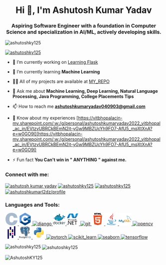 <h1 align="center">Hi 👋, I'm Ashutosh Kumar Yadav</h1>
<h3 align="center">Aspiring Software Engineer with a foundation in Computer Science and specialization in AI/ML, actively developing skills.</h3>

<p align="left"> <img src="https://komarev.com/ghpvc/?username=ashutoshky125&label=Profile%20views&color=0e75b6&style=flat" alt="ashutoshky125" /> </p>

<p align="left"> <a href="https://github.com/ryo-ma/github-profile-trophy"><img src="https://github-profile-trophy.vercel.app/?username=ashutoshky125" alt="ashutoshky125" /></a> </p>

- 🔭 I’m currently working on [Learning Flask](https://github.com/AshutoshKY125/Flask-Learn)

- 🌱 I’m currently learning **Machine Learning**

- 👨‍💻 All of my projects are available at [MY_REPO](https://github.com/AshutoshKY125)

- 💬 Ask me about **Machine Learning, Deep Learning, Natural Language Processing, Java Programming, College Placements Tips**

- 📫 How to reach me **ashutoshkumaryadav040903@gmail.com**

- 📄 Know about my experiences [https://vitbhopalacin-my.sharepoint.com/:w:/g/personal/ashutoshkumaryadav2022_vitbhopal_ac_in/EVtzvUBRCkBEmN2it-yGw9MBZUcYh9FO7-AfU5_mqXtXnA?e=w0GO9I](https://vitbhopalacin-my.sharepoint.com/:w:/g/personal/ashutoshkumaryadav2022_vitbhopal_ac_in/EVtzvUBRCkBEmN2it-yGw9MBZUcYh9FO7-AfU5_mqXtXnA?e=w0GO9I)

- ⚡ Fun fact **You Can't win in " ANYTHING " against me.**

<h3 align="left">Connect with me:</h3>
<p align="left">
<a href="https://www.linkedin.com/in/ashutosh-kumar-yadav-a74b58251" target="blank"><img align="center" src="https://raw.githubusercontent.com/rahuldkjain/github-profile-readme-generator/master/src/images/icons/Social/linked-in-alt.svg" alt="ashutosh kumar yadav" height="30" width="40" /></a>
<a href="https://kaggle.com/ashutoshky125" target="blank"><img align="center" src="https://raw.githubusercontent.com/rahuldkjain/github-profile-readme-generator/master/src/images/icons/Social/kaggle.svg" alt="ashutoshky125" height="30" width="40" /></a>
<a href="https://www.leetcode.com/ashutoshky125" target="blank"><img align="center" src="https://raw.githubusercontent.com/rahuldkjain/github-profile-readme-generator/master/src/images/icons/Social/leet-code.svg" alt="ashutoshky125" height="30" width="40" /></a>
<a href="https://auth.geeksforgeeks.org/user/ashutoshkumarl2dz/profile" target="blank"><img align="center" src="https://raw.githubusercontent.com/rahuldkjain/github-profile-readme-generator/master/src/images/icons/Social/geeks-for-geeks.svg" alt="ashutoshkumarl2dz/profile" height="30" width="40" /></a>
</p>

<h3 align="left">Languages and Tools:</h3>
<p align="left"> <a href="https://www.cprogramming.com/" target="_blank" rel="noreferrer"> <img src="https://raw.githubusercontent.com/devicons/devicon/master/icons/c/c-original.svg" alt="c" width="40" height="40"/> </a> <a href="https://www.w3schools.com/cpp/" target="_blank" rel="noreferrer"> <img src="https://raw.githubusercontent.com/devicons/devicon/master/icons/cplusplus/cplusplus-original.svg" alt="cplusplus" width="40" height="40"/> </a> <a href="https://www.djangoproject.com/" target="_blank" rel="noreferrer"> <img src="https://cdn.worldvectorlogo.com/logos/django.svg" alt="django" width="40" height="40"/> </a> <a href="https://www.docker.com/" target="_blank" rel="noreferrer"> <img src="https://raw.githubusercontent.com/devicons/devicon/master/icons/docker/docker-original-wordmark.svg" alt="docker" width="40" height="40"/> </a> <a href="https://dotnet.microsoft.com/" target="_blank" rel="noreferrer"> <img src="https://raw.githubusercontent.com/devicons/devicon/master/icons/dot-net/dot-net-original-wordmark.svg" alt="dotnet" width="40" height="40"/> </a> <a href="https://git-scm.com/" target="_blank" rel="noreferrer"> <img src="https://www.vectorlogo.zone/logos/git-scm/git-scm-icon.svg" alt="git" width="40" height="40"/> </a> <a href="https://www.w3.org/html/" target="_blank" rel="noreferrer"> <img src="https://raw.githubusercontent.com/devicons/devicon/master/icons/html5/html5-original-wordmark.svg" alt="html5" width="40" height="40"/> </a> <a href="https://www.java.com" target="_blank" rel="noreferrer"> <img src="https://raw.githubusercontent.com/devicons/devicon/master/icons/java/java-original.svg" alt="java" width="40" height="40"/> </a> <a href="https://www.mysql.com/" target="_blank" rel="noreferrer"> <img src="https://raw.githubusercontent.com/devicons/devicon/master/icons/mysql/mysql-original-wordmark.svg" alt="mysql" width="40" height="40"/> </a> <a href="https://opencv.org/" target="_blank" rel="noreferrer"> <img src="https://www.vectorlogo.zone/logos/opencv/opencv-icon.svg" alt="opencv" width="40" height="40"/> </a> <a href="https://pandas.pydata.org/" target="_blank" rel="noreferrer"> <img src="https://raw.githubusercontent.com/devicons/devicon/2ae2a900d2f041da66e950e4d48052658d850630/icons/pandas/pandas-original.svg" alt="pandas" width="40" height="40"/> </a> <a href="https://www.postgresql.org" target="_blank" rel="noreferrer"> <img src="https://raw.githubusercontent.com/devicons/devicon/master/icons/postgresql/postgresql-original-wordmark.svg" alt="postgresql" width="40" height="40"/> </a> <a href="https://www.python.org" target="_blank" rel="noreferrer"> <img src="https://raw.githubusercontent.com/devicons/devicon/master/icons/python/python-original.svg" alt="python" width="40" height="40"/> </a> <a href="https://pytorch.org/" target="_blank" rel="noreferrer"> <img src="https://www.vectorlogo.zone/logos/pytorch/pytorch-icon.svg" alt="pytorch" width="40" height="40"/> </a> <a href="https://scikit-learn.org/" target="_blank" rel="noreferrer"> <img src="https://upload.wikimedia.org/wikipedia/commons/0/05/Scikit_learn_logo_small.svg" alt="scikit_learn" width="40" height="40"/> </a> <a href="https://seaborn.pydata.org/" target="_blank" rel="noreferrer"> <img src="https://seaborn.pydata.org/_images/logo-mark-lightbg.svg" alt="seaborn" width="40" height="40"/> </a> <a href="https://www.tensorflow.org" target="_blank" rel="noreferrer"> <img src="https://www.vectorlogo.zone/logos/tensorflow/tensorflow-icon.svg" alt="tensorflow" width="40" height="40"/> </a> </p>

<p><img align="left" src="https://github-readme-stats.vercel.app/api/top-langs?username=ashutoshky125&show_icons=true&locale=en&layout=compact" alt="ashutoshky125" /></p>

<p>&nbsp;<img align="center" src="https://github-readme-stats.vercel.app/api?username=ashutoshky125&show_icons=true&locale=en" alt="ashutoshky125" /></p>

<p><img align="center" src="https://github-readme-streak-stats.herokuapp.com/?user=AshutoshKY125" alt="AshutoshKY125" /></p>


<!--
**AshutoshKY125/AshutoshKY125** is a ✨ _special_ ✨ repository because its `README.md` (this file) appears on your GitHub profile.

Here are some ideas to get you started:

- 🔭 I’m currently working on ...
- 🌱 I’m currently learning ...
- 👯 I’m looking to collaborate on ...
- 🤔 I’m looking for help with ...
- 💬 Ask me about ...
- 📫 How to reach me: ...
- 😄 Pronouns: ...
- ⚡ Fun fact: ...
-->
